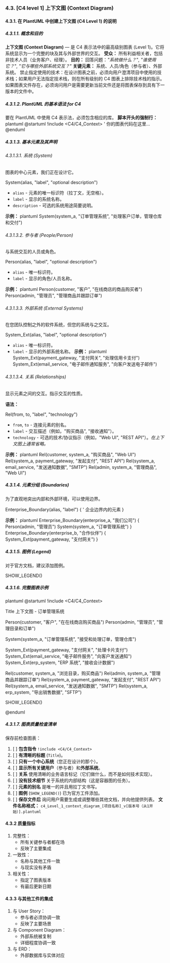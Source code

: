 ﻿### 4.3. [C4 level 1] 上下文图 (Context Diagram)
#### 4.3.1. 在 PlantUML 中创建上下文图 (C4 Level 1) 的说明
##### 4.3.1.1. 概念和目的
**上下文图 (Context Diagram)** — 是 C4 表示法中的最高级别图表 (Level 1)。它将系统显示为一个完整的块及其与外部世界的交互。
**受众：** 所有利益相关者，包括非技术人员（业务客户、经理）。
**目的：** 回答问题：*"系统做什么？"*, *"谁使用它？"*, *"它与哪些外部系统交互？"*
**关键元素：** 系统、人员/角色（参与者）、外部系统。
禁止指定使用的技术：在设计图表之前，必须向用户澄清项目中使用的技术栈；如果用户无法指定技术栈，则在所有级别的 C4 图表上排除技术栈的指示。
如果图表文件存在，必须询问用户是需要更新当前文件还是将图表保存到具有下一版本的文件中。
##### 4.3.1.2. PlantUML 的基本语法 for C4
要在 PlantUML 中使用 C4 表示法，必须包含相应的库。
**脚本开头的强制行：**
plantuml
@startuml
!include <C4/C4_Context>
' 你的图表代码在这里...
@enduml

##### 4.3.1.3. 基本元素及其声明
###### 4.3.1.3.1. 系统 (System)
图表的中心元素，我们正在设计它。

System(alias, "label", "optional description")

*   `alias` - 元素的唯一标识符（拉丁文，无空格）。
*   `label` - 显示的系统名称。
*   `description` - 可选的系统用途简要说明。

**示例：**
plantuml
System(system_a, "订单管理系统", "处理客户订单，管理仓库和交付")

###### 4.3.1.3.2. 参与者 (People/Person)
与系统交互的人员或角色。

Person(alias, "label", "optional description")

*   `alias` - 唯一标识符。
*   `label` - 显示的角色/人员名称。

**示例：**
plantuml
Person(customer, "客户", "在线商店的商品购买者")
Person(admin, "管理员", "管理商品并跟踪订单")

###### 4.3.1.3.3. 外部系统 (External Systems)
在您团队控制之外的软件系统，但您的系统与之交互。

System_Ext(alias, "label", "optional description")

*   `alias` - 唯一标识符。
*   `label` - 显示的外部系统名称。
**示例：**
plantuml
System_Ext(payment_gateway, "支付网关", "处理信用卡支付")
System_Ext(email_service, "电子邮件通知服务", "向客户发送电子邮件")

###### 4.3.1.3.4. 关系 (Relationships)
显示元素之间的交互。指示交互的性质。

**语法：**

Rel(from, to, "label", "technology")

*   `from`, `to` - 连接元素的别名。
*   `label` - 交互描述（例如，"购买商品", "接收通知"）。
*   `technology` - 可选的技术/协议指示（例如，"Web UI", "REST API"）。*在上下文图上通常省略。*

**示例：**
plantuml
Rel(customer, system_a, "购买商品", "Web UI")
Rel(system_a, payment_gateway, "发起支付", "REST API")
Rel(system_a, email_service, "发送通知数据", "SMTP")
Rel(admin, system_a, "管理商品", "Web UI")

##### 4.3.1.4. 元素分组 (Boundaries)
为了直观地突出内部和外部环境，可以使用边界。


Enterprise_Boundary(alias, "label") {
    ' 企业边界内的元素
}


**示例：**
plantuml
Enterprise_Boundary(enterprise_a, "我们公司") {
    Person(admin, "管理员")
    System(system_a, "订单管理系统")
}
Enterprise_Boundary(enterprise_b, "合作伙伴") {
    System_Ext(payment_gateway, "支付网关")
}

##### 4.3.1.5. 图例 (Legend)
对于官方文档，建议添加图例。


SHOW_LEGEND()

##### 4.3.1.6. 完整图表示例

plantuml
@startuml
!include <C4/C4_Context>

Title 上下文图 - 订单管理系统

Person(customer, "客户", "在在线商店购买商品")
Person(admin, "管理员", "管理目录和订单")

System(system_a, "订单管理系统", "接受和处理订单，管理仓库")

System_Ext(payment_gateway, "支付网关", "处理卡片支付")
System_Ext(email_service, "电子邮件服务", "向客户发送通知")
System_Ext(erp_system, "ERP 系统", "接收会计数据")

Rel(customer, system_a, "浏览目录，购买商品")
Rel(admin, system_a, "管理商品并跟踪订单")
Rel(system_a, payment_gateway, "发起支付", "REST API")
Rel(system_a, email_service, "发送通知数据", "SMTP")
Rel(system_a, erp_system, "导出销售数据", "SFTP")

SHOW_LEGEND()

@enduml

##### 4.3.1.7. 图表质量检查清单
保存前检查图表：
1.  [ ] **包含指令** `!include <C4/C4_Context>`
2.  [ ] **有清晰的标题** (`Title`)。
3.  [ ] **只有一个中心系统**（您正在设计的那个）。
4.  [ ] **显示所有关键用户**（参与者）和**外部系统**。
5.  [ ] **关系** 使用清晰的业务语言标记（它们做什么，而不是如何技术实现）。
6.  [ ] **没有技术细节** 关于系统的内部结构（这是容器图的任务）。
7.  [ ] **元素的别名** 是唯一的并且用拉丁文书写。
8.  [ ] **图例** (`SHOW_LEGEND()`) 已为官方工件添加。
9.  [ ] **保存文件后** 询问用户需要生成或调整哪些其他文档，并向他提供列表。
**文件名称格式：** `c4_Level_1_context_diagram_[项目名称]_v[版本号（从1开始）].plantuml`
#### 4.3.2 质量指标
1. 完整性：
   * 所有关键参与者都在场
   * 反映了主要集成
2. 一致性：
   * 名称与其他工件一致
   * 与现实没有矛盾
3. 相关性：
   * 指定了图表版本
   * 有最后更新日期
#### 4.3.3 与其他工件的集成
1. 与 User Story：
   * 参与者必须协调一致
   * 反映了主要场景
2. 与 Component Diagram：
   * 外部系统被复制
   * 详细程度协调一致
3. 与 ERD：
   * 外部数据库与实体对应

